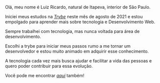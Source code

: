 Olá, meu nome é Luiz Ricardo, natural de Itapeva, interior de São Paulo.

Iniciei meus estudos na _[Trybe](https://app.betrybe.com/)_ neste mês de agosto de 2021 e estou empolgado para aprender mais sobre tecnologia e Desenvolvimento Web.

Sempre trabalhei com tecnologia, mas nunca voltada para área de desenvolvimento.

Escolhi a trybe para iniciar meus passos rumo a me tornar um desenvolvedor e estou muito animado em adquirir esse conhecimento.

A tecnologia cada vez mais busca ajudar e facilitar a vida das pessoas e quero poder contribuir para essa evolução.

Você pode me encontrar _[aqui](https://www.linkedin.com/in/luizricardo41)_ também!
